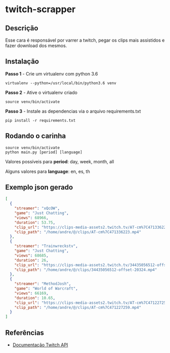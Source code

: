 # twitch-scrapper

## **Descrição**

Esse cara é responsável por varrer a twitch, pegar os clips mais assistidos e fazer download dos mesmos.

## **Instalação**

**Passo 1** - Crie um virtualenv com python 3.6

```shell
virtualenv --python=/usr/local/bin/python3.6 venv
```

**Passo 2** - Ative o virtualenv criado

```shell
source venv/bin/activate
```

**Passo 3** - Instale as dependencias via o arquivo requirements.txt

```shell
pip install -r requirements.txt
```

## **Rodando o carinha**

```shell
source venv/bin/activate
python main.py [period] [language]
```

Valores possíveis para **period**: day, week, month, all

Alguns valores para **language**: en, es, th

## **Exemplo json gerado**

```json
[
  {
    "streamer": "xQcOW",
    "game": "Just Chatting",
    "views": 68966,
    "duration": 53.75,
    "clip_url": "https://clips-media-assets2.twitch.tv/AT-cm%7C471336223.mp4",
    "clip_path": "/home/andre/@/clips/AT-cm%7C471336223.mp4"
  },
  {
    "streamer": "Trainwreckstv",
    "game": "Just Chatting",
    "views": 68685,
    "duration": 26,
    "clip_url": "https://clips-media-assets2.twitch.tv/34435056512-offset-20324.mp4",
    "clip_path": "/home/andre/@/clips/34435056512-offset-20324.mp4"
  },
  {
    "streamer": "MethodJosh",
    "game": "World of Warcraft",
    "views": 66169,
    "duration": 10.65,
    "clip_url": "https://clips-media-assets2.twitch.tv/AT-cm%7C471227259.mp4",
    "clip_path": "/home/andre/@/clips/AT-cm%7C471227259.mp4"
  }
]
```

## **Referências**

- [Documentação Twitch API](https://dev.twitch.tv/docs/v5/reference/clips/#get-top-clips)
